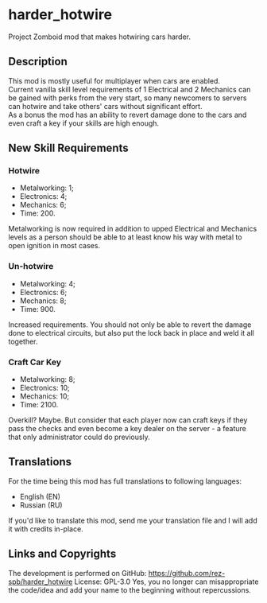 # harder_hotwire
Project Zomboid mod that makes hotwiring cars harder.
## Description
This mod is mostly useful for multiplayer when cars are enabled.  
Current vanilla skill level requirements of 1 Electrical and 2 Mechanics can be gained with perks from the very start, so many newcomers to servers can hotwire and take others' cars without significant effort.  
As a bonus the mod has an ability to revert damage done to the cars and even craft a key if your skills are high enough.
## New Skill Requirements
### Hotwire
* Metalworking: 1;
* Electronics: 4;
* Mechanics: 6;
* Time: 200.

Metalworking is now required in addition to upped Electrical and Mechanics levels as a person should be able to at least know his way with metal to open ignition in most cases.
### Un-hotwire
* Metalworking: 4;
* Electronics: 6;
* Mechanics: 8;
* Time: 900.

Increased requirements. You should not only be able to revert the damage done to electrical circuits, but also put the lock back in place and weld it all together.
### Craft Car Key
* Metalworking: 8;
* Electronics: 10;
* Mechanics: 10;
* Time: 2100.

Overkill? Maybe. But consider that each player now can craft keys if they pass the checks and even become a key dealer on the server - a feature that only administrator could do previously.
## Translations
For the time being this mod has full translations to following languages:
* English (EN)
* Russian (RU)

If you'd like to translate this mod, send me your translation file and I will add it with credits in-place.
## Links and Copyrights
The development is performed on GitHub: https://github.com/rez-spb/harder_hotwire
License: GPL-3.0
Yes, you no longer can misappropriate the code/idea and add your name to the beginning without repercussions.